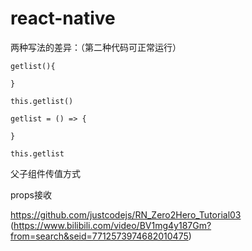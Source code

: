 # react-native

两种写法的差异：（第二种代码可正常运行）

```
getlist(){

}

this.getlist()

getlist = () => {

}

this.getlist
```

父子组件传值方式

props接收

https://github.com/justcodejs/RN_Zero2Hero_Tutorial03 (https://www.bilibili.com/video/BV1mg4y187Gm?from=search&seid=7712573974682010475)